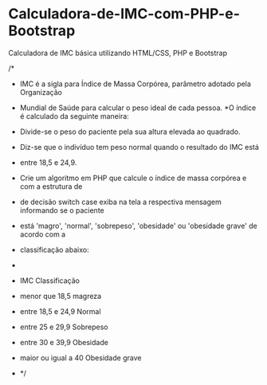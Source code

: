 # Calculadora-de-IMC-com-PHP-e-Bootstrap
Calculadora de IMC básica utilizando HTML/CSS, PHP e Bootstrap

/*
 * IMC é a sigla para Índice de Massa Corpórea, parâmetro adotado pela Organização 
 * Mundial de Saúde para calcular o peso ideal de cada pessoa.
 *O índice é calculado da seguinte maneira: 
 * Divide-se o peso do paciente pela sua altura elevada ao quadrado. 
 * Diz-se que o indivíduo tem peso normal quando o resultado do IMC está 
 * entre 18,5 e 24,9.

 * Crie um algoritmo em PHP que calcule o índice de massa corpórea e com a estrutura de 
 * de decisão switch case exiba na tela a respectiva mensagem informando se o paciente 
 * está 'magro', 'normal', 'sobrepeso', 'obesidade' ou 'obesidade grave' de acordo com a 
 * classificação abaixo:
 * 
 * IMC                  Classificação
 * menor que 18,5           magreza
 * entre 18,5 e 24,9        Normal
 * entre 25 e 29,9          Sobrepeso
 * entre 30 e 39,9          Obesidade
 * maior ou igual a 40      Obesidade grave
 *  */
